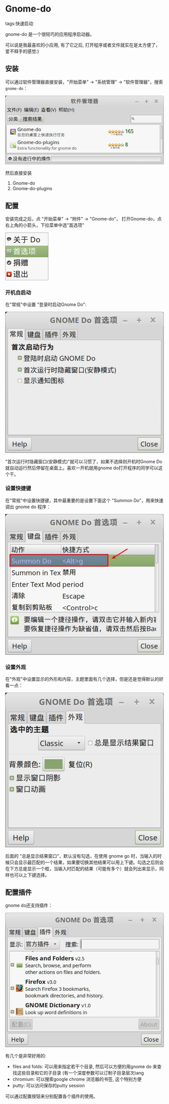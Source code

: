 # Gnome-do

tags:快速启动

gnome-do 是一个很轻巧的应用程序启动器。

可以说是我最喜欢的小应用, 有了它之后, 打开程序或者文件就实在是太方便了，爱不释手的感觉:)

## 安装

可以通过软件管理器直接安装，"开始菜单" -> "系统管理" -> "软件管理器"，搜索 `gnome-do`：

![](images/gnome_do.jpg)

然后直接安装

1. Gnome-do
2. Gnome-do-plugins

## 配置

安装完成之后，点 "开始菜单" -> "附件" -> "Gnome-do"， 打开Gnome-do，点右上角的小箭头，下拉菜单中选"首选项"

![](images/gnome_do_settings.jpg)

### 开机自启动

在"常规"中设置 "登录时启动Gnome Do":

![](images/gnome_do_auto_start.jpg)

"首次运行时隐藏窗口(安静模式)"就可以习惯了，如果不选择则开机时Gnome Do就自动运行然后停留在桌面上。喜欢一开机就用gnome do打开程序的同学可以这个干。

### 设置快捷键

在"常规"中设置快捷键，其中最重要的是设置下面这个 "Summon Do"，用来快速调出 gnome do 程序：

![](images/gnome_do_hotkey.jpg)

### 设置外观

在"外观"中设置显示的外形和内容，主题里面有几个选择，但是还是觉得默认的好看一点：

![](images/gnome_do_surface.jpg)

后面的 "总是显示结果窗口"，默认没有勾选，在使用 gnome go 时，当输入的时候只会显示最匹配的一个结果，如果要切换其他结果可以用上下键。勾选之后则会在下方总是显示一个框，当输入时匹配的结果（可能有多个）就会列出来显示，同样也可以上下键选择。

## 配置插件

gnome do还支持插件：

![](images/gnome_do_plugin.jpg)

有几个是非常好用的:

- files and folds: 可以用来指定若干个目录, 然后可以方便的用gnome do 来查找这些目录和它的子目录 (有一个深度参数可以订制子目录层次)ang
- chromium: 可以搜索google chrome 浏览器的书签, 这个特别方便
- putty: 可以访问保存的putty session

可以通过配置按钮来分别配置各个插件的使用。
